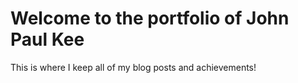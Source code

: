 # Welcome to the portfolio of John Paul Kee

This is where I keep all of my blog posts and achievements!
